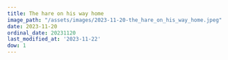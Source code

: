```yaml
---
title: The hare on his way home
image_path: "/assets/images/2023-11-20-the_hare_on_his_way_home.jpeg"
date: 2023-11-20
ordinal_date: 20231120
last_modified_at: '2023-11-22'
dow: 1
---
```


